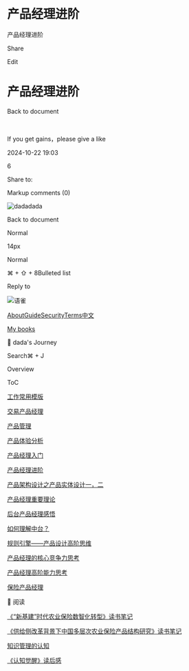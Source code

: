 # 产品经理进阶



产品经理进阶

Share

Edit

# 产品经理进阶

Back to document

​

If you get gains，please give a like

2024-10-22 19:03

6

Share to: [](https://service.weibo.com/share/share.php?url=https%3A%2F%2Fwww.yuque.com%2Fdadadada_up%2Fpm%2Fhv9snieggu4ho8hk&pic=null&title=%E4%BA%A7%E5%93%81%E7%BB%8F%E7%90%86%E8%BF%9B%E9%98%B6)

Markup comments \(0\)

![dadadada](https://cdn.nlark.com/yuque/0/2023/jpeg/anonymous/1701409757346-49ab4e4e-2353-4eba-b033-774388dc0b25.jpeg?x-oss-process=image%2Fresize%2Cm_fill%2Cw_64%2Ch_64%2Fformat%2Cpng)

Back to document

Normal

14px

Normal

⌘ + ⇧ + 8Bulleted list

  


Reply to

![语雀](https://mdn.alipayobjects.com/huamei_0prmtq/afts/img/A*IVdnTJqUp6gAAAAAAAAAAAAADvuFAQ/original)

[About](/help/about)[Guide](/help)[Security](/about/security)[Terms](/terms)[中文](?language=zh-cn)

[](/dashboard)[My books](/dashboard/books)

📝 dada's Journey

Search⌘ + J

Overview

ToC

[工作常用模版](/dadadada_up/pm/as51cofupogyho78)

[交易产品经理](/dadadada_up/pm/ftz1ni7hzx6u5w5i)

[产品管理](/dadadada_up/pm/aspaa4gkdywo2k98)

[产品体验分析](/dadadada_up/pm/xe36v80hrh9yh7gs)

[产品经理入门](/dadadada_up/pm/mbha2suyzrneovwg)

[产品经理进阶](/dadadada_up/pm/hv9snieggu4ho8hk)

[产品架构设计之产品实体设计一，二](/dadadada_up/pm/kvouy4bdmgpbpg0s)

[产品经理重要理论](/dadadada_up/pm/iq12i13z6zwfrrib)

[后台产品经理感悟](/dadadada_up/pm/rnrkaygrk0e8vbcr)

[如何理解中台？](/dadadada_up/pm/e49gn9)

[规则引擎——产品设计高阶思维](/dadadada_up/pm/lhnenv)

[产品经理的核心竞争力思考](/dadadada_up/pm/chv6kgg8m60rbudc)

[产品经理高阶能力思考](/dadadada_up/pm/gq4msp7bpoheg4m4)

[保险产品经理](/dadadada_up/pm/lfckfznvm03z9c1q)

📖 阅读

[《“新基建”时代农业保险数智化转型》读书笔记](/dadadada_up/pm/kpazbgrlr8lghmkk)

[《供给侧改革背景下中国多层次农业保险产品结构研究》读书笔记](/dadadada_up/pm/dy6cr0h5ayqbmg0c)

[知识管理的认知](/dadadada_up/pm/hdu6xv8mksi45bau)

[《认知觉醒》读后感](/dadadada_up/pm/kl0bnd)
